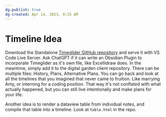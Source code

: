 ```yaml
---
dg-publish: true
dg-created: Apr 14, 2023, 9:25 AM
---
```


# Timeline Idea

Download the Standalone [Timeglider GitHub repository](https://github.com/tkuhn/timeglider) and serve it with VS Code Live Server. Ask ChatGPT if it can write an Obsidian Plugin to incorporate Timeglider as it's own file, like Excellidraw does. In the meantime, simply add it to the digital garden client repository. There can be multiple files: History, Plans, Alternative Plans. You can go back and look at all the timelines that you imagined that never came to fruition. Like marrying Amy, or interning for a coding position. That way it's not conflated with what actually happened, but you can still live intentionally and make plans for your life.

Another idea is to render a dataview table from individual notes, and compile that table into a timeline. Look at `table.html` in the repo.
